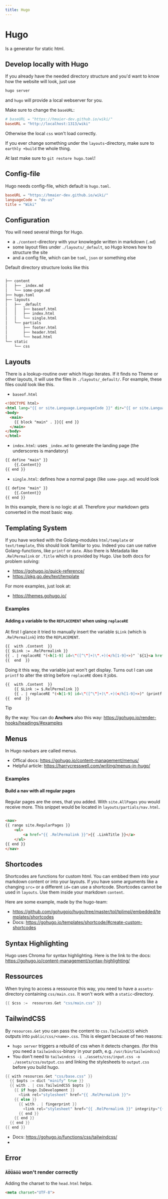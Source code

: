 ```yaml
---
title: Hugo
---
```


# Hugo
Is a generator for static html. 

## Develop locally with Hugo

If you already have the needed directory structure and you'd want to know how the website will
look, just use 
```bash
hugo server
```
and `hugo` will provide a local webserver for you. 

Make sure to change the `baseURL`:
```toml
# baseURL = "https://hmaier-dev.github.io/wiki/"
baseURL = "http://localhost:1313/wiki"
```

Otherwise the local `css` won't load correctly.

If you ever change something under the `layouts`-directory, make sure to `earthly +build` the whole thing.

At last make sure to `git restore hugo.toml`!

## Config-file

Hugo needs config-file, which default is `hugo.toml`.
```toml
baseURL = "https://hmaier-dev.github.io/wiki/"
languageCode = "de-us"
title = "Wiki"
```

## Configuration
You will need several things for Hugo.

- a `./content`-directory with your knowlegde written in markdown (`.md`)
- some layout files under `./layouts/_default`, so Hugo knows how to structure the site
- and a config file, which can be `toml`, `json` or something else 
  
Default directory structure looks like this
```bash

├── content
│   ├── _index.md
│   └── some-page.md
├── hugo.toml
├── layouts
│   ├── _default
│   │   ├── baseof.html
│   │   ├── index.html
│   │   └── single.html
│   └── partials
│       ├── footer.html
│       ├── header.html
│       └── head.html
└── static
    └── css

```

## Layouts
There is a lookup-routine over which Hugo iterates. If it finds no Theme or other layouts, it will use the files in `./layouts/_default/`.
For example, these files could look like this.

- `baseof.html`
``` html
<!DOCTYPE html>
<html lang="{{ or site.Language.LanguageCode }}" dir="{{ or site.Language.LanguageDirection `ltr` }}">
<body>
  <main>
    {{ block "main" . }}{{ end }}
  </main>
</body>
</html>
```
- `index.html`: uses `_index.md` to generate the landing page (the underscores is mandatory)

``` html
{{ define "main" }}
    {{.Content}}
{{ end }}
```
- `single.html`: defines how a normal page (like `some-page.md`) would look

``` html
{{ define "main" }}
    {{.Content}}
{{ end }}
```
In this example, there is no logic at all. Therefore your markdown gets converted in the most basic way.

## Templating System
If you have worked with the Golang-modules `html/template` or `text/template`, this should look familiar to you.
Indeed you can use native Golang-functions, like `printf` or `date`. Also there is Metadata like `.RelPermalink` or `.Title` which is provided by Hugo.
Use both docs for problem solving:

- https://gohugo.io/quick-reference/
- https://pkg.go.dev/text/template

For more examples, just look at:

- https://themes.gohugo.io/

### Examples

#### Adding a variable to the `REPLACEMENT` when using `replaceRE`
At first I glance it tried to manually insert the variable `$Link` (which is `.RelPermalink`) into the `REPLACEMENT`.
```html
{{  with .Content  }}
{{ $Link := .RelPermalink }}
{{ . | replaceRE "(<h[1-9] id=\"([^\"]+)\".+)(</h[1-9]+>)" `${1}<a href="$Link#${2}" class="hanchor" ariaLabel="Anchor">#</a> ${3}` | safeHTML }}
{{  end  }}
```
Doing it this way, the variable just won't get display. Turns out I can use `printf` to alter the string before `replaceRE` does it jobs.
```html
{{  with .Content  }}
    {{ $Link := $.RelPermalink }}
    {{ . | replaceRE "(<h[1-9] id=\"([^\"]+)\".+)(</h[1-9]+>)" (printf `${1}<a href="%s#${2}" class="hanchor" ariaLabel="Anchor">#</a> ${3}` $Link)  | safeHTML }}
{{  end  }}
```

> [!TIP]
> By the way: You can do **Anchors** also this way: https://gohugo.io/render-hooks/headings/#examples

## Menus
In Hugo navbars are called menus.

- Offical docs: https://gohugo.io/content-management/menus/
- Helpful article: https://harrycresswell.com/writing/menus-in-hugo/

### Examples
#### Build a nav with all regular pages
Regular pages are the ones, that you added. With `site.AllPages` you would receive more.
This snippet would be located in `layouts/partials/nav.html`.
```html

<nav>
{{ range site.RegularPages }}
    <ul>
        <a href="{{ .RelPermalink }}">{{ .LinkTitle }}</a>
    </ul>
{{ end }}
</nav>
```

## Shortcodes
Shortcodes are functions for custom html. You can embbed them into your markdown content or into your layouts.
If you have some arguments like a changing `src=` or a different `id=` can use a shortcode. Shortcodes cannot be used in `layouts`.
Use them inside your markdown `content`.

Here are some example, made by the hugo-team:

- https://github.com/gohugoio/hugo/tree/master/tpl/tplimpl/embedded/templates/shortcodes
- Docs: https://gohugo.io/templates/shortcode/#create-custom-shortcodes

## Syntax Highlighting

Hugo uses Chroma for syntax highlighting. Here is the link to the docs: https://gohugo.io/content-management/syntax-highlighting/

## Ressources
When trying to access a ressource this way, you need to have a `assets`-directory containing `css/main.css`. It won't work with a `static`-directory.
```go
{{ $css :=  resources.Get "css/main.css" }}
```

## TailwindCSS
By `resources.Get` you can pass the content to `css.TailwindCSS` which outputs into `public/css/<name>.css`. This is elegant because of two reasons:

- `hugo server` triggers a rebuild of css when it detects changes. (for this you need a `tailwindcss`-binary in your path, e.g. `/usr/bin/tailwindcss`)
- You don't need to `tailwindcss -i ./assets/css/input.css -o ./assets/css/output.css` and linking the stylesheets to `output.css` before you build hugo.


```go
{{ with resources.Get "css/base.css" }}
  {{ $opts := dict "minify" true }}
  {{ with . | css.TailwindCSS $opts }}
    {{ if hugo.IsDevelopment }}
      <link rel="stylesheet" href="{{ .RelPermalink }}">
    {{ else }}
      {{ with . | fingerprint }}
        <link rel="stylesheet" href="{{ .RelPermalink }}" integrity="{{ .Data.Integrity }}" crossorigin="anonymous">
      {{ end }}
    {{ end }}
  {{ end }}
{{ end }}

```

- Docs: https://gohugo.io/functions/css/tailwindcss/
- 

## Error
### `ÄÖÜäöü` won't render correctly
Adding the charset to the `head.html` helps.
```html
<meta charset="UTF-8">
```
